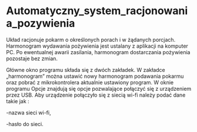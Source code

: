 # Automatyczny_system_racjonowania_pozywienia
Układ racjonuje pokarm o określonych porach i w żądanych porcjach. Harmonogram wydawania pożywienia jest ustalany z aplikacji na komputer PC. Po ewentualnej awarii zasilania, harmonogram dostarczania pożywienia pozostaje bez zmian.

Główne okno programu składa się z dwóch zakładek. W zakładce „harmonogram” można ustawić nowy harmonogram podawania pokarmu oraz pobrać z mikrokontrolera aktualnie ustawiony program.
W oknie programu Opcje znajdują się opcje pozwalające połączyć się z urządzeniem przez USB. Aby urządzenie połączyło się z siecią wi-fi należy podać dane takie jak :

-nazwa sieci wi-fi,

-hasło do sieci.
